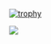 [![trophy](https://github-profile-trophy.vercel.app/?username=tokiya-takai&column=7)](https://github.com/ryo-ma/github-profile-trophy)

<a href="https://github.com/anuraghazra/github-readme-stats">
  <img align="left" src="https://github-readme-stats.vercel.app/api?username=tokiya-takai&show_icons=true" />

<style>
  .Box-body {
    background-color: #7aadff
  }
</style>
